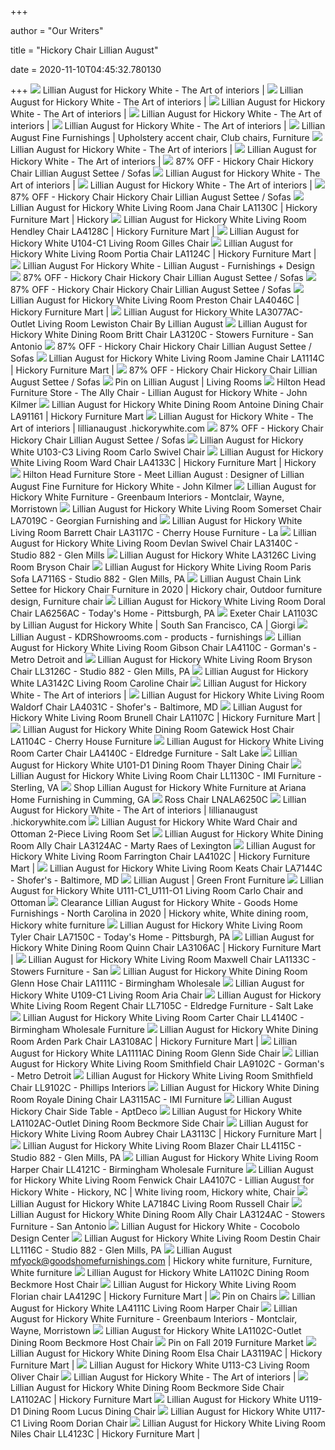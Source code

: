 +++
        
author = "Our Writers"
        
title = "Hickory Chair Lillian August"
        
date = 2020-11-10T04:45:32.780130
        
+++
[ ![](https://lillianaugust.hickorywhite.com/sites/lillianaugust.hickorywhite.com/files/static/Slider_1_Camille.jpg)](https://lillianaugust.hickorywhite.com/sites/lillianaugust.hickorywhite.com/files/static/Slider_1_Camille.jpg) Lillian August for Hickory White - The Art of interiors |
[ ![](https://lillianaugust.hickorywhite.com/sites/lillianaugust.hickorywhite.com/files/static/fall-video.jpg)](https://lillianaugust.hickorywhite.com/sites/lillianaugust.hickorywhite.com/files/static/fall-video.jpg) Lillian August for Hickory White - The Art of interiors |
[ ![](https://lillianaugust.hickorywhite.com/sites/lillianaugust.hickorywhite.com/files/static/LA-Slider-1.jpg)](https://lillianaugust.hickorywhite.com/sites/lillianaugust.hickorywhite.com/files/static/LA-Slider-1.jpg) Lillian August for Hickory White - The Art of interiors |
[ ![](https://lillianaugust.hickorywhite.com/sites/lillianaugust.hickorywhite.com/files/static/New_Products_Botero.jpg)](https://lillianaugust.hickorywhite.com/sites/lillianaugust.hickorywhite.com/files/static/New_Products_Botero.jpg) Lillian August for Hickory White - The Art of interiors |
[ ![](https://lillianaugust.hickorywhite.com/sites/lillianaugust.hickorywhite.com/files/static/Modern_Living_Brioni.jpg)](https://lillianaugust.hickorywhite.com/sites/lillianaugust.hickorywhite.com/files/static/Modern_Living_Brioni.jpg) Lillian August for Hickory White - The Art of interiors |
[ ![](https://i.pinimg.com/originals/ae/df/ca/aedfca9de36ce8e8c3576e9f850636e0.jpg)](https://i.pinimg.com/originals/ae/df/ca/aedfca9de36ce8e8c3576e9f850636e0.jpg) Lillian August Fine Furnishings | Upholstery accent chair, Club chairs,  Furniture
[ ![](https://lillianaugust.hickorywhite.com/sites/lillianaugust.hickorywhite.com/files/static//LA-Slider-2.jpg)](https://lillianaugust.hickorywhite.com/sites/lillianaugust.hickorywhite.com/files/static//LA-Slider-2.jpg) Lillian August for Hickory White - The Art of interiors |
[ ![](https://lillianaugust.hickorywhite.com/sites/lillianaugust.hickorywhite.com/files/static//LA-Slider-3.jpg)](https://lillianaugust.hickorywhite.com/sites/lillianaugust.hickorywhite.com/files/static//LA-Slider-3.jpg) Lillian August for Hickory White - The Art of interiors |
[ ![](https://images.kaiyo.com/77678/hickory-chair/sofas/loveseats/second-hand-hickory-chair-lillian-august-settee.jpeg)](https://images.kaiyo.com/77678/hickory-chair/sofas/loveseats/second-hand-hickory-chair-lillian-august-settee.jpeg) 87% OFF - Hickory Chair Hickory Chair Lillian August Settee / Sofas
[ ![](https://lillianaugust.hickorywhite.com/sites/lillianaugust.hickorywhite.com/files/static/Lillian_August_Cropped.jpg)](https://lillianaugust.hickorywhite.com/sites/lillianaugust.hickorywhite.com/files/static/Lillian_August_Cropped.jpg) Lillian August for Hickory White - The Art of interiors |
[ ![](https://lillianaugust.hickorywhite.com/sites/lillianaugust.hickorywhite.com/files/static/Custom-Shop-CRFKE13S_CRFKE34S-RS.jpg)](https://lillianaugust.hickorywhite.com/sites/lillianaugust.hickorywhite.com/files/static/Custom-Shop-CRFKE13S_CRFKE34S-RS.jpg) Lillian August for Hickory White - The Art of interiors |
[ ![](https://images.kaiyo.com/77678/hickory-chair/sofas/loveseats/hickory-chair-lillian-august-settee-sale.jpeg)](https://images.kaiyo.com/77678/hickory-chair/sofas/loveseats/hickory-chair-lillian-august-settee-sale.jpeg) 87% OFF - Hickory Chair Hickory Chair Lillian August Settee / Sofas
[ ![](https://images2.imgix.net/p4dbimg/1332/images/la1130c.jpg?trim=color&trimcolor=FFFFFF&trimtol=5&w=1024&h=768&fm=pjpg&auto=format)](https://images2.imgix.net/p4dbimg/1332/images/la1130c.jpg?trim=color&trimcolor=FFFFFF&trimtol=5&w=1024&h=768&fm=pjpg&auto=format) Lillian August for Hickory White Living Room Jana Chair LA1130C | Hickory  Furniture Mart | Hickory
[ ![](https://images2.imgix.net/p4dbimg/1332/images/la4128c.jpg?trim=color&trimcolor=FFFFFF&trimtol=5&w=1024&h=768&fm=pjpg&auto=format)](https://images2.imgix.net/p4dbimg/1332/images/la4128c.jpg?trim=color&trimcolor=FFFFFF&trimtol=5&w=1024&h=768&fm=pjpg&auto=format) Lillian August for Hickory White Living Room Hendley Chair LA4128C | Hickory  Furniture Mart |
[ ![](https://images2.imgix.net/p4dbimg/p71/images/lillian-august-furniture-u104-c1.jpg?trim=color&trimcolor=FFFFFF&trimtol=5&w=1024&h=768&fm=pjpg&auto=format)](https://images2.imgix.net/p4dbimg/p71/images/lillian-august-furniture-u104-c1.jpg?trim=color&trimcolor=FFFFFF&trimtol=5&w=1024&h=768&fm=pjpg&auto=format) Lillian August for Hickory White U104-C1 Living Room Gilles Chair
[ ![](https://images2.imgix.net/p4dbimg/1332/images/la1124c.jpg?trim=color&trimcolor=FFFFFF&trimtol=5&w=1024&h=768&fm=pjpg&auto=format)](https://images2.imgix.net/p4dbimg/1332/images/la1124c.jpg?trim=color&trimcolor=FFFFFF&trimtol=5&w=1024&h=768&fm=pjpg&auto=format) Lillian August for Hickory White Living Room Portia Chair LA1124C | Hickory  Furniture Mart |
[ ![](https://cdn.shopify.com/s/files/1/0851/1108/files/la-collection.jpg?15070282452360267051)](https://cdn.shopify.com/s/files/1/0851/1108/files/la-collection.jpg?15070282452360267051) Lillian August For Hickory White - Lillian August - Furnishings + Design
[ ![](https://images.kaiyo.com/77678/hickory-chair/sofas/loveseats/buy-hickory-chair-lillian-august-settee.jpeg)](https://images.kaiyo.com/77678/hickory-chair/sofas/loveseats/buy-hickory-chair-lillian-august-settee.jpeg) 87% OFF - Hickory Chair Hickory Chair Lillian August Settee / Sofas
[ ![](https://images.kaiyo.com/77678/hickory-chair/sofas/loveseats/hickory-chair-lillian-august-settee.jpeg)](https://images.kaiyo.com/77678/hickory-chair/sofas/loveseats/hickory-chair-lillian-august-settee.jpeg) 87% OFF - Hickory Chair Hickory Chair Lillian August Settee / Sofas
[ ![](https://images2.imgix.net/p4dbimg/1332/images/la4046c.jpg?trim=color&trimcolor=FFFFFF&trimtol=5&w=1024&h=768&fm=pjpg&auto=format)](https://images2.imgix.net/p4dbimg/1332/images/la4046c.jpg?trim=color&trimcolor=FFFFFF&trimtol=5&w=1024&h=768&fm=pjpg&auto=format) Lillian August for Hickory White Living Room Preston Chair LA4046C | Hickory  Furniture Mart |
[ ![](https://images2.imgix.net/p4dbimg/p71/images/4331090.jpg?fit=fill&trim=color&trimcolor=FFFFFF&trimtol=5&bg=FFFFFF&w=768&h=576&fm=pjpg&auto=format)](https://images2.imgix.net/p4dbimg/p71/images/4331090.jpg?fit=fill&trim=color&trimcolor=FFFFFF&trimtol=5&bg=FFFFFF&w=768&h=576&fm=pjpg&auto=format) Lillian August for Hickory White LA3077AC-Outlet Living Room Lewiston Chair  By Lillian August
[ ![](https://images2.imgix.net/p4dbimg/1332/images/la3120c.jpg?trim=color&trimcolor=FFFFFF&trimtol=5&w=1024&h=768&fm=pjpg&auto=format)](https://images2.imgix.net/p4dbimg/1332/images/la3120c.jpg?trim=color&trimcolor=FFFFFF&trimtol=5&w=1024&h=768&fm=pjpg&auto=format) Lillian August for Hickory White Dining Room Britt Chair LA3120C - Stowers  Furniture - San Antonio
[ ![](https://images.kaiyo.com/77678/hickory-chair/sofas/loveseats/hickory-chair-lillian-august-settee-second-hand.jpeg)](https://images.kaiyo.com/77678/hickory-chair/sofas/loveseats/hickory-chair-lillian-august-settee-second-hand.jpeg) 87% OFF - Hickory Chair Hickory Chair Lillian August Settee / Sofas
[ ![](https://images2.imgix.net/p4dbimg/1332/images/la1114c.jpg?fit=fill&trim=color&trimcolor=FFFFFF&trimtol=5&bg=FFFFFF&w=768&h=576&fm=pjpg&auto=format)](https://images2.imgix.net/p4dbimg/1332/images/la1114c.jpg?fit=fill&trim=color&trimcolor=FFFFFF&trimtol=5&bg=FFFFFF&w=768&h=576&fm=pjpg&auto=format) Lillian August for Hickory White Living Room Jamine Chair LA1114C | Hickory  Furniture Mart |
[ ![](https://images.kaiyo.com/77678/hickory-chair/sofas/loveseats/shop-hickory-chair-lillian-august-settee.jpeg)](https://images.kaiyo.com/77678/hickory-chair/sofas/loveseats/shop-hickory-chair-lillian-august-settee.jpeg) 87% OFF - Hickory Chair Hickory Chair Lillian August Settee / Sofas
[ ![](https://i.pinimg.com/originals/d5/ae/4e/d5ae4e3020c0fd67424bb3a217fe9bc8.jpg)](https://i.pinimg.com/originals/d5/ae/4e/d5ae4e3020c0fd67424bb3a217fe9bc8.jpg) Pin on Lillian August | Living Rooms
[ ![](https://johnkilmer.com/wp-content/uploads/2020/03/Ally-Chair-825x510.jpg)](https://johnkilmer.com/wp-content/uploads/2020/03/Ally-Chair-825x510.jpg) Hilton Head Furniture Store - The Ally Chair - Lillian August for Hickory  White - John Kilmer
[ ![](https://images2.imgix.net/p4dbimg/1332/images/la91161-01.jpg?fit=fill&trim=color&trimcolor=FFFFFF&trimtol=5&bg=FFFFFF&w=768&h=576&fm=pjpg&auto=format)](https://images2.imgix.net/p4dbimg/1332/images/la91161-01.jpg?fit=fill&trim=color&trimcolor=FFFFFF&trimtol=5&bg=FFFFFF&w=768&h=576&fm=pjpg&auto=format) Lillian August for Hickory White Dining Room Antoine Dining Chair LA91161 | Hickory  Furniture Mart
[ ![](https://lillianaugust.hickorywhite.com/sites/lillianaugust.hickorywhite.com/files/catalog/LA7116C_0.jpg)](https://lillianaugust.hickorywhite.com/sites/lillianaugust.hickorywhite.com/files/catalog/LA7116C_0.jpg) Lillian August for Hickory White - The Art of interiors | lillianaugust .hickorywhite.com
[ ![](https://images.kaiyo.com/77678/hickory-chair/sofas/loveseats/sell-hickory-chair-lillian-august-settee.jpeg)](https://images.kaiyo.com/77678/hickory-chair/sofas/loveseats/sell-hickory-chair-lillian-august-settee.jpeg) 87% OFF - Hickory Chair Hickory Chair Lillian August Settee / Sofas
[ ![](https://images2.imgix.net/p4dbimg/p71/images/lillian-august-furniture-u103-c3.jpg?fit=fill&trim=color&trimcolor=FFFFFF&trimtol=5&bg=FFFFFF&w=768&h=576&fm=pjpg&auto=format)](https://images2.imgix.net/p4dbimg/p71/images/lillian-august-furniture-u103-c3.jpg?fit=fill&trim=color&trimcolor=FFFFFF&trimtol=5&bg=FFFFFF&w=768&h=576&fm=pjpg&auto=format) Lillian August for Hickory White U103-C3 Living Room Carlo Swivel Chair
[ ![](https://images2.imgix.net/p4dbimg/1332/images/la4133c.jpg?trim=color&trimcolor=FFFFFF&trimtol=5&w=1024&h=768&fm=pjpg&auto=format)](https://images2.imgix.net/p4dbimg/1332/images/la4133c.jpg?trim=color&trimcolor=FFFFFF&trimtol=5&w=1024&h=768&fm=pjpg&auto=format) Lillian August for Hickory White Living Room Ward Chair LA4133C | Hickory  Furniture Mart | Hickory
[ ![](http://johnkilmer.com/wp-content/uploads/2018/02/lillian-august-web.jpg)](http://johnkilmer.com/wp-content/uploads/2018/02/lillian-august-web.jpg) Hilton Head Furniture Store - Meet Lillian August : Designer of Lillian  August Fine Furniture for Hickory White - John Kilmer
[ ![](https://images2.imgix.net/p4dbimg/1332/images/la1115ac.jpg?fit=fill&trim=color&trimcolor=FFFFFF&trimtol=5&bg=FFFFFF&w=384&h=288&fm=pjpg&auto=format)](https://images2.imgix.net/p4dbimg/1332/images/la1115ac.jpg?fit=fill&trim=color&trimcolor=FFFFFF&trimtol=5&bg=FFFFFF&w=384&h=288&fm=pjpg&auto=format) Lillian August for Hickory White Furniture - Greenbaum Interiors -  Montclair, Wayne, Morristown
[ ![](https://images2.imgix.net/p4dbimg/1332/images/la7019c.jpg?trim=color&trimcolor=FFFFFF&trimtol=5&w=1024&h=768&fm=pjpg&auto=format)](https://images2.imgix.net/p4dbimg/1332/images/la7019c.jpg?trim=color&trimcolor=FFFFFF&trimtol=5&w=1024&h=768&fm=pjpg&auto=format) Lillian August for Hickory White Living Room Somerset Chair LA7019C -  Georgian Furnishing and
[ ![](https://images2.imgix.net/p4dbimg/1332/images/la3117c.jpg?trim=color&trimcolor=FFFFFF&trimtol=5&w=1024&h=768&fm=pjpg&auto=format)](https://images2.imgix.net/p4dbimg/1332/images/la3117c.jpg?trim=color&trimcolor=FFFFFF&trimtol=5&w=1024&h=768&fm=pjpg&auto=format) Lillian August for Hickory White Living Room Barrett Chair LA3117C - Cherry  House Furniture - La
[ ![](https://images2.imgix.net/p4dbimg/1332/images/la3140c.jpg?fit=fill&trim=color&trimcolor=FFFFFF&trimtol=5&bg=FFFFFF&w=768&h=576&fm=pjpg&auto=format)](https://images2.imgix.net/p4dbimg/1332/images/la3140c.jpg?fit=fill&trim=color&trimcolor=FFFFFF&trimtol=5&bg=FFFFFF&w=768&h=576&fm=pjpg&auto=format) Lillian August for Hickory White Living Room Devlan Swivel Chair LA3140C -  Studio 882 - Glen Mills
[ ![](https://images2.imgix.net/p4dbimg/1332/images/la3126c-front.jpg?fit=fill&trim=color&trimcolor=FFFFFF&trimtol=5&bg=FFFFFF&w=768&h=576&fm=pjpg&auto=format)](https://images2.imgix.net/p4dbimg/1332/images/la3126c-front.jpg?fit=fill&trim=color&trimcolor=FFFFFF&trimtol=5&bg=FFFFFF&w=768&h=576&fm=pjpg&auto=format) Lillian August for Hickory White LA3126C Living Room Bryson Chair
[ ![](https://images2.imgix.net/p4dbimg/1332/images/la7116s.jpg?trim=color&trimcolor=FFFFFF&trimtol=5&w=1024&h=768&fm=pjpg&auto=format)](https://images2.imgix.net/p4dbimg/1332/images/la7116s.jpg?trim=color&trimcolor=FFFFFF&trimtol=5&w=1024&h=768&fm=pjpg&auto=format) Lillian August for Hickory White Living Room Paris Sofa LA7116S - Studio  882 - Glen Mills, PA
[ ![](https://i.pinimg.com/originals/fd/08/0c/fd080ce4043f539187df8ed028cc9b00.jpg)](https://i.pinimg.com/originals/fd/08/0c/fd080ce4043f539187df8ed028cc9b00.jpg) Lillian August Chain Link Settee for Hickory Chair Furniture in 2020 | Hickory  chair, Outdoor furniture design, Furniture chair
[ ![](https://images2.imgix.net/p4dbimg/1332/images/la6256ac.jpg?fit=fill&trim=color&trimcolor=FFFFFF&trimtol=5&bg=FFFFFF&w=768&h=576&fm=pjpg&auto=format)](https://images2.imgix.net/p4dbimg/1332/images/la6256ac.jpg?fit=fill&trim=color&trimcolor=FFFFFF&trimtol=5&bg=FFFFFF&w=768&h=576&fm=pjpg&auto=format) Lillian August for Hickory White Living Room Doral Chair LA6256AC - Today's  Home - Pittsburgh, PA
[ ![](https://images2.imgix.net/p4dbimg/1332/images/la1103c.jpg?trim=color&trimcolor=FFFFFF&trimtol=5&w=1024&h=768&fm=pjpg&auto=format)](https://images2.imgix.net/p4dbimg/1332/images/la1103c.jpg?trim=color&trimcolor=FFFFFF&trimtol=5&w=1024&h=768&fm=pjpg&auto=format) Exeter Chair LA1103C by Lillian August for Hickory White | South San  Francisco, CA | Giorgi
[ ![](https://kdrshowrooms.com/wp-content/uploads/2019/03/LA-01-Product-Detail-Image-720-490-Template.png)](https://kdrshowrooms.com/wp-content/uploads/2019/03/LA-01-Product-Detail-Image-720-490-Template.png) Lillian August - KDRShowrooms.com - products - furnishings
[ ![](https://images2.imgix.net/p4dbimg/1332/images/la4110c%20gibson.jpg?trim=color&trimcolor=FFFFFF&trimtol=5&w=1024&h=768&fm=pjpg&auto=format)](https://images2.imgix.net/p4dbimg/1332/images/la4110c%20gibson.jpg?trim=color&trimcolor=FFFFFF&trimtol=5&w=1024&h=768&fm=pjpg&auto=format) Lillian August for Hickory White Living Room Gibson Chair LA4110C -  Gorman's - Metro Detroit and
[ ![](http://images2.imgix.net/p4dbimg/1332/images/ll3126c.jpg?fit=fill&trim=color&trimcolor=FFFFFF&trimtol=5&bg=FFFFFF&w=1024&h=768&fm=pjpg)](http://images2.imgix.net/p4dbimg/1332/images/ll3126c.jpg?fit=fill&trim=color&trimcolor=FFFFFF&trimtol=5&bg=FFFFFF&w=1024&h=768&fm=pjpg) Lillian August for Hickory White Living Room Bryson Chair LL3126C - Studio  882 - Glen Mills, PA
[ ![](https://images2.imgix.net/p4dbimg/1332/images/la3142c.jpg?fit=fill&trim=color&trimcolor=FFFFFF&trimtol=5&bg=FFFFFF&w=768&h=576&fm=pjpg&auto=format)](https://images2.imgix.net/p4dbimg/1332/images/la3142c.jpg?fit=fill&trim=color&trimcolor=FFFFFF&trimtol=5&bg=FFFFFF&w=768&h=576&fm=pjpg&auto=format) Lillian August for Hickory White LA3142C Living Room Caroline Chair
[ ![](https://lillianaugust.hickorywhite.com/sites/lillianaugust.hickorywhite.com/files/static/Lillian-August-Workshop_Homepage-Image.jpg)](https://lillianaugust.hickorywhite.com/sites/lillianaugust.hickorywhite.com/files/static/Lillian-August-Workshop_Homepage-Image.jpg) Lillian August for Hickory White - The Art of interiors |
[ ![](https://images2.imgix.net/p4dbimg/1332/images/la4031c.jpg?trim=color&trimcolor=FFFFFF&trimtol=5&w=1024&h=768&fm=pjpg&auto=format)](https://images2.imgix.net/p4dbimg/1332/images/la4031c.jpg?trim=color&trimcolor=FFFFFF&trimtol=5&w=1024&h=768&fm=pjpg&auto=format) Lillian August for Hickory White Living Room Waldorf Chair LA4031C -  Shofer's - Baltimore, MD
[ ![](https://images2.imgix.net/p4dbimg/1332/images/la1107c.jpg?fit=fill&trim=color&trimcolor=FFFFFF&trimtol=5&bg=FFFFFF&w=768&h=576&fm=pjpg&auto=format)](https://images2.imgix.net/p4dbimg/1332/images/la1107c.jpg?fit=fill&trim=color&trimcolor=FFFFFF&trimtol=5&bg=FFFFFF&w=768&h=576&fm=pjpg&auto=format) Lillian August for Hickory White Living Room Brunell Chair LA1107C | Hickory  Furniture Mart |
[ ![](https://images2.imgix.net/p4dbimg/1332/images/la1104c.jpg?fit=fill&trim=color&trimcolor=FFFFFF&trimtol=5&bg=FFFFFF&w=768&h=576&fm=pjpg&auto=format)](https://images2.imgix.net/p4dbimg/1332/images/la1104c.jpg?fit=fill&trim=color&trimcolor=FFFFFF&trimtol=5&bg=FFFFFF&w=768&h=576&fm=pjpg&auto=format) Lillian August for Hickory White Dining Room Gatewick Host Chair LA1104C -  Cherry House Furniture
[ ![](https://images2.imgix.net/p4dbimg/1332/images/la4140c.jpg?trim=color&trimcolor=FFFFFF&trimtol=5&w=1024&h=768&fm=pjpg)](https://images2.imgix.net/p4dbimg/1332/images/la4140c.jpg?trim=color&trimcolor=FFFFFF&trimtol=5&w=1024&h=768&fm=pjpg) Lillian August for Hickory White Living Room Carter Chair LA4140C -  Eldredge Furniture - Salt Lake
[ ![](https://images2.imgix.net/p4dbimg/p71/images/lillian-august-furniture-u101-d1.jpg?fit=fill&trim=color&trimcolor=FFFFFF&trimtol=5&bg=FFFFFF&w=1024&h=768&fm=pjpg&auto=format)](https://images2.imgix.net/p4dbimg/p71/images/lillian-august-furniture-u101-d1.jpg?fit=fill&trim=color&trimcolor=FFFFFF&trimtol=5&bg=FFFFFF&w=1024&h=768&fm=pjpg&auto=format) Lillian August for Hickory White U101-D1 Dining Room Thayer Dining Chair
[ ![](https://images2.imgix.net/p4dbimg/1332/images/ll1130c.jpg?trim=color&trimcolor=FFFFFF&trimtol=5&w=1024&h=768&fm=pjpg)](https://images2.imgix.net/p4dbimg/1332/images/ll1130c.jpg?trim=color&trimcolor=FFFFFF&trimtol=5&w=1024&h=768&fm=pjpg) Lillian August for Hickory White Living Room Chair LL1130C - IMI Furniture  - Sterling, VA
[ ![](https://images2.imgix.net/p4dbimg/1332/images/ll7150c.jpg?trim=color&trimcolor=FFFFFF&trimtol=5&w=1024&h=768&fm=pjpg)](https://images2.imgix.net/p4dbimg/1332/images/ll7150c.jpg?trim=color&trimcolor=FFFFFF&trimtol=5&w=1024&h=768&fm=pjpg) Shop Lillian August for Hickory White Furniture at Ariana Home Furnishing  in Cumming, GA
[ ![](https://images2.imgix.net/p4dbimg/1332/images/la6250c-front.jpg?fit=fill&trim=color&trimcolor=FFFFFF&trimtol=5&bg=FFFFFF&w=1024&h=768&fm=pjpg&auto=format)](https://images2.imgix.net/p4dbimg/1332/images/la6250c-front.jpg?fit=fill&trim=color&trimcolor=FFFFFF&trimtol=5&bg=FFFFFF&w=1024&h=768&fm=pjpg&auto=format) Ross Chair LNALA6250C
[ ![](https://lillianaugust.hickorywhite.com/sites/lillianaugust.hickorywhite.com/files/catalog/LA4129C_0.jpg)](https://lillianaugust.hickorywhite.com/sites/lillianaugust.hickorywhite.com/files/catalog/LA4129C_0.jpg) Lillian August for Hickory White - The Art of interiors | lillianaugust .hickorywhite.com
[ ![](https://images2.imgix.net/p4dbimg/p71/images/5166090-5166100.jpg?fit=fill&trim=color&trimcolor=FFFFFF&trimtol=5&bg=FFFFFF&w=1024&h=768&fm=pjpg&auto=format)](https://images2.imgix.net/p4dbimg/p71/images/5166090-5166100.jpg?fit=fill&trim=color&trimcolor=FFFFFF&trimtol=5&bg=FFFFFF&w=1024&h=768&fm=pjpg&auto=format) Lillian August for Hickory White Ward Chair and Ottoman 2-Piece Living Room  Set
[ ![](https://images2.imgix.net/p4dbimg/1332/images/la3124ac.jpg?fit=fill&trim=color&trimcolor=FFFFFF&trimtol=5&bg=FFFFFF&w=768&h=576&fm=pjpg&auto=format)](https://images2.imgix.net/p4dbimg/1332/images/la3124ac.jpg?fit=fill&trim=color&trimcolor=FFFFFF&trimtol=5&bg=FFFFFF&w=768&h=576&fm=pjpg&auto=format) Lillian August for Hickory White Dining Room Ally Chair LA3124AC - Marty  Raes of Lexington
[ ![](https://images2.imgix.net/p4dbimg/1332/images/la4102c.jpg?trim=color&trimcolor=FFFFFF&trimtol=5&w=1024&h=768&fm=pjpg&auto=format)](https://images2.imgix.net/p4dbimg/1332/images/la4102c.jpg?trim=color&trimcolor=FFFFFF&trimtol=5&w=1024&h=768&fm=pjpg&auto=format) Lillian August for Hickory White Living Room Farrington Chair LA4102C | Hickory  Furniture Mart |
[ ![](https://images2.imgix.net/p4dbimg/1332/images/la7144c.jpg?trim=color&trimcolor=FFFFFF&trimtol=5&w=1024&h=768&fm=pjpg&auto=format)](https://images2.imgix.net/p4dbimg/1332/images/la7144c.jpg?trim=color&trimcolor=FFFFFF&trimtol=5&w=1024&h=768&fm=pjpg&auto=format) Lillian August for Hickory White Living Room Keats Chair LA7144C - Shofer's  - Baltimore, MD
[ ![](https://www.greenfront.com/wp-content/uploads/2017/05/LillianAugustGallery-3-e1528815282333-971x1024.jpg)](https://www.greenfront.com/wp-content/uploads/2017/05/LillianAugustGallery-3-e1528815282333-971x1024.jpg) Lillian August | Green Front Furniture
[ ![](https://images2.imgix.net/p4dbimg/p71/images/lillian-august-furniture-u111-c1_u111-o1.jpg?trim=color&trimcolor=FFFFFF&trimtol=5&w=1024&h=768&fm=pjpg&auto=format)](https://images2.imgix.net/p4dbimg/p71/images/lillian-august-furniture-u111-c1_u111-o1.jpg?trim=color&trimcolor=FFFFFF&trimtol=5&w=1024&h=768&fm=pjpg&auto=format) Lillian August for Hickory White U111-C1_U111-O1 Living Room Carlo Chair  and Ottoman
[ ![](https://i.pinimg.com/474x/2b/6a/9c/2b6a9cb89dc46fbd0d359e43a2753639.jpg)](https://i.pinimg.com/474x/2b/6a/9c/2b6a9cb89dc46fbd0d359e43a2753639.jpg) Clearance Lillian August for Hickory White - Goods Home Furnishings - North  Carolina in 2020 | Hickory white, White dining room, Hickory white furniture
[ ![](https://images2.imgix.net/p4dbimg/1332/images/la7150c.jpg?trim=color&trimcolor=FFFFFF&trimtol=5&w=1024&h=768&fm=pjpg&auto=format)](https://images2.imgix.net/p4dbimg/1332/images/la7150c.jpg?trim=color&trimcolor=FFFFFF&trimtol=5&w=1024&h=768&fm=pjpg&auto=format) Lillian August for Hickory White Living Room Tyler Chair LA7150C - Today's  Home - Pittsburgh, PA
[ ![](https://images2.imgix.net/p4dbimg/1332/images/la3106ac.jpg?fit=fill&trim=color&trimcolor=FFFFFF&trimtol=5&bg=FFFFFF&w=768&h=576&fm=pjpg&auto=format)](https://images2.imgix.net/p4dbimg/1332/images/la3106ac.jpg?fit=fill&trim=color&trimcolor=FFFFFF&trimtol=5&bg=FFFFFF&w=768&h=576&fm=pjpg&auto=format) Lillian August for Hickory White Dining Room Quinn Chair LA3106AC | Hickory  Furniture Mart |
[ ![](https://images2.imgix.net/p4dbimg/1332/images/la1133c.jpg?trim=color&trimcolor=FFFFFF&trimtol=5&w=1024&h=768&fm=pjpg&auto=format)](https://images2.imgix.net/p4dbimg/1332/images/la1133c.jpg?trim=color&trimcolor=FFFFFF&trimtol=5&w=1024&h=768&fm=pjpg&auto=format) Lillian August for Hickory White Living Room Maxwell Chair LA1133C -  Stowers Furniture - San
[ ![](https://images2.imgix.net/p4dbimg/1332/images/la1111c.jpg?fit=fill&trim=color&trimcolor=FFFFFF&trimtol=5&bg=FFFFFF&w=768&h=576&fm=pjpg&auto=format)](https://images2.imgix.net/p4dbimg/1332/images/la1111c.jpg?fit=fill&trim=color&trimcolor=FFFFFF&trimtol=5&bg=FFFFFF&w=768&h=576&fm=pjpg&auto=format) Lillian August for Hickory White Dining Room Glenn Hose Chair LA1111C -  Birmingham Wholesale
[ ![](https://images2.imgix.net/p4dbimg/p71/images/lillian-august-furniture-u109-c1.jpg?trim=color&trimcolor=FFFFFF&trimtol=5&w=1024&h=768&fm=pjpg&auto=format)](https://images2.imgix.net/p4dbimg/p71/images/lillian-august-furniture-u109-c1.jpg?trim=color&trimcolor=FFFFFF&trimtol=5&w=1024&h=768&fm=pjpg&auto=format) Lillian August for Hickory White U109-C1 Living Room Aria Chair
[ ![](https://images2.imgix.net/p4dbimg/1332/images/ll7105c.jpg?trim=color&trimcolor=FFFFFF&trimtol=5&w=1024&h=768&fm=pjpg)](https://images2.imgix.net/p4dbimg/1332/images/ll7105c.jpg?trim=color&trimcolor=FFFFFF&trimtol=5&w=1024&h=768&fm=pjpg) Lillian August for Hickory White Living Room Regent Chair LL7105C -  Eldredge Furniture - Salt Lake
[ ![](https://images2.imgix.net/p4dbimg/1332/images/ll4140c-front.jpg?trim=color&trimcolor=FFFFFF&trimtol=5&w=1024&h=768&fm=pjpg&auto=format)](https://images2.imgix.net/p4dbimg/1332/images/ll4140c-front.jpg?trim=color&trimcolor=FFFFFF&trimtol=5&w=1024&h=768&fm=pjpg&auto=format) Lillian August for Hickory White Living Room Carter Chair LL4140C -  Birmingham Wholesale Furniture
[ ![](https://images2.imgix.net/p4dbimg/1332/images/la3108ac.jpg?trim=color&trimcolor=FFFFFF&trimtol=5&w=1024&h=768&fm=pjpg&auto=format)](https://images2.imgix.net/p4dbimg/1332/images/la3108ac.jpg?trim=color&trimcolor=FFFFFF&trimtol=5&w=1024&h=768&fm=pjpg&auto=format) Lillian August for Hickory White Dining Room Arden Park Chair LA3108AC | Hickory  Furniture Mart |
[ ![](https://images2.imgix.net/p4dbimg/1332/images/la1111ac.jpg?fit=fill&trim=color&trimcolor=FFFFFF&trimtol=5&bg=FFFFFF&w=1024&h=768&fm=pjpg&auto=format)](https://images2.imgix.net/p4dbimg/1332/images/la1111ac.jpg?fit=fill&trim=color&trimcolor=FFFFFF&trimtol=5&bg=FFFFFF&w=1024&h=768&fm=pjpg&auto=format) Lillian August for Hickory White LA1111AC Dining Room Glenn Side Chair
[ ![](https://images2.imgix.net/p4dbimg/1332/images/la9102c.jpg?trim=color&trimcolor=FFFFFF&trimtol=5&w=1024&h=768&fm=pjpg)](https://images2.imgix.net/p4dbimg/1332/images/la9102c.jpg?trim=color&trimcolor=FFFFFF&trimtol=5&w=1024&h=768&fm=pjpg) Lillian August for Hickory White Living Room Smithfield Chair LA9102C -  Gorman's - Metro Detroit
[ ![](https://images2.imgix.net/p4dbimg/1332/images/ll9102c.jpg?fit=fill&trim=color&trimcolor=FFFFFF&trimtol=5&bg=FFFFFF&w=768&h=576&fm=pjpg&auto=format)](https://images2.imgix.net/p4dbimg/1332/images/ll9102c.jpg?fit=fill&trim=color&trimcolor=FFFFFF&trimtol=5&bg=FFFFFF&w=768&h=576&fm=pjpg&auto=format) Lillian August for Hickory White Living Room Smithfield Chair LL9102C -  Phillips Interiors
[ ![](https://images2.imgix.net/p4dbimg/1332/images/la3115ac.jpg?fit=fill&trim=color&trimcolor=FFFFFF&trimtol=5&bg=FFFFFF&w=768&h=576&fm=pjpg&auto=format)](https://images2.imgix.net/p4dbimg/1332/images/la3115ac.jpg?fit=fill&trim=color&trimcolor=FFFFFF&trimtol=5&bg=FFFFFF&w=768&h=576&fm=pjpg&auto=format) Lillian August for Hickory White Dining Room Royale Dining Chair LA3115AC -  IMI Furniture
[ ![](https://d6qwfb5pdou4u.cloudfront.net/product-images/6400001-6410000/6402583/c786c9523ca52ab6680186505278075ced2d0d3862ea90d9e48f221a1b3fcb4a/1500-1500-frame-0.jpg)](https://d6qwfb5pdou4u.cloudfront.net/product-images/6400001-6410000/6402583/c786c9523ca52ab6680186505278075ced2d0d3862ea90d9e48f221a1b3fcb4a/1500-1500-frame-0.jpg) Lillian August Hickory Chair Side Table - AptDeco
[ ![](https://images2.imgix.net/p4dbimg/p71/images/4877590.jpg?fit=fill&trim=color&trimcolor=FFFFFF&trimtol=5&bg=FFFFFF&dl=000004877590.jpg&fm=jpg&auto=format)](https://images2.imgix.net/p4dbimg/p71/images/4877590.jpg?fit=fill&trim=color&trimcolor=FFFFFF&trimtol=5&bg=FFFFFF&dl=000004877590.jpg&fm=jpg&auto=format) Lillian August for Hickory White LA1102AC-Outlet Dining Room Beckmore Side  Chair
[ ![](https://images2.imgix.net/p4dbimg/1332/images/la3113c.jpg?trim=color&trimcolor=FFFFFF&trimtol=5&w=1024&h=768&fm=pjpg&auto=format)](https://images2.imgix.net/p4dbimg/1332/images/la3113c.jpg?trim=color&trimcolor=FFFFFF&trimtol=5&w=1024&h=768&fm=pjpg&auto=format) Lillian August for Hickory White Living Room Aubrey Chair LA3113C | Hickory  Furniture Mart |
[ ![](https://images2.imgix.net/p4dbimg/1332/images/ll4115c.jpg?trim=color&trimcolor=FFFFFF&trimtol=5&w=1024&h=768&fm=pjpg&auto=format)](https://images2.imgix.net/p4dbimg/1332/images/ll4115c.jpg?trim=color&trimcolor=FFFFFF&trimtol=5&w=1024&h=768&fm=pjpg&auto=format) Lillian August for Hickory White Living Room Blazer Chair LL4115C - Studio  882 - Glen Mills, PA
[ ![](https://images2.imgix.net/p4dbimg/1332/images/ll4121c-front.jpg?fit=fill&trim=color&trimcolor=FFFFFF&trimtol=5&bg=FFFFFF&w=768&h=576&fm=pjpg&auto=format)](https://images2.imgix.net/p4dbimg/1332/images/ll4121c-front.jpg?fit=fill&trim=color&trimcolor=FFFFFF&trimtol=5&bg=FFFFFF&w=768&h=576&fm=pjpg&auto=format) Lillian August for Hickory White Living Room Harper Chair LL4121C -  Birmingham Wholesale Furniture
[ ![](https://i.pinimg.com/originals/c7/fb/0e/c7fb0ede5d7f1a27db175df97457ef43.jpg)](https://i.pinimg.com/originals/c7/fb/0e/c7fb0ede5d7f1a27db175df97457ef43.jpg) Lillian August for Hickory White Living Room Fenwick Chair LA4107C - Lillian  August for Hickory White - Hickory, NC | White living room, Hickory white,  Chair
[ ![](https://images2.imgix.net/p4dbimg/1332/images/la7184c.jpg?trim=color&trimcolor=FFFFFF&trimtol=5&w=1024&h=768&fm=pjpg&auto=format)](https://images2.imgix.net/p4dbimg/1332/images/la7184c.jpg?trim=color&trimcolor=FFFFFF&trimtol=5&w=1024&h=768&fm=pjpg&auto=format) Lillian August for Hickory White LA7184C Living Room Russell Chair
[ ![](https://images2.imgix.net/p4dbimg/1332/images/la3124ac.jpg?trim=color&trimcolor=FFFFFF&trimtol=5&w=1024&h=768&fm=pjpg&auto=format)](https://images2.imgix.net/p4dbimg/1332/images/la3124ac.jpg?trim=color&trimcolor=FFFFFF&trimtol=5&w=1024&h=768&fm=pjpg&auto=format) Lillian August for Hickory White Dining Room Ally Chair LA3124AC - Stowers  Furniture - San Antonio
[ ![](https://www.cocobolointeriors.com/wp-content/uploads/2019/05/lilian-august-hickory-white.jpg)](https://www.cocobolointeriors.com/wp-content/uploads/2019/05/lilian-august-hickory-white.jpg) Lillian August for Hickory White - Cocobolo Design Center
[ ![](http://images2.imgix.net/p4dbimg/1332/images/ll1116c-front.jpg?fit=fill&trim=color&trimcolor=FFFFFF&trimtol=5&bg=FFFFFF&w=1024&h=768&fm=pjpg)](http://images2.imgix.net/p4dbimg/1332/images/ll1116c-front.jpg?fit=fill&trim=color&trimcolor=FFFFFF&trimtol=5&bg=FFFFFF&w=1024&h=768&fm=pjpg) Lillian August for Hickory White Living Room Destin Chair LL1116C - Studio  882 - Glen Mills, PA
[ ![](https://i.pinimg.com/originals/44/d2/a5/44d2a54d70d26d8533217945c2c5574e.jpg)](https://i.pinimg.com/originals/44/d2/a5/44d2a54d70d26d8533217945c2c5574e.jpg) Lillian August mfyock@goodshomefurnishings.com | Hickory white furniture,  Furniture, White furniture
[ ![](https://images2.imgix.net/p4dbimg/1332/images/la1102c.jpg?trim=color&trimcolor=FFFFFF&trimtol=5&w=1024&h=768&fm=pjpg&auto=format)](https://images2.imgix.net/p4dbimg/1332/images/la1102c.jpg?trim=color&trimcolor=FFFFFF&trimtol=5&w=1024&h=768&fm=pjpg&auto=format) Lillian August for Hickory White LA1102C Dining Room Beckmore Host Chair
[ ![](https://images2.imgix.net/p4dbimg/1332/images/la4129c.jpg?trim=color&trimcolor=FFFFFF&trimtol=5&w=1024&h=768&fm=pjpg&auto=format)](https://images2.imgix.net/p4dbimg/1332/images/la4129c.jpg?trim=color&trimcolor=FFFFFF&trimtol=5&w=1024&h=768&fm=pjpg&auto=format) Lillian August for Hickory White Living Room Florian chair LA4129C | Hickory  Furniture Mart |
[ ![](https://i.pinimg.com/originals/8a/c1/eb/8ac1eb471ed53a0a3e651c578dce177b.png)](https://i.pinimg.com/originals/8a/c1/eb/8ac1eb471ed53a0a3e651c578dce177b.png) Pin on Chairs
[ ![](https://images2.imgix.net/p4dbimg/1332/images/la4111c.jpg?trim=color&trimcolor=FFFFFF&trimtol=5&w=1024&h=768&fm=pjpg&auto=format)](https://images2.imgix.net/p4dbimg/1332/images/la4111c.jpg?trim=color&trimcolor=FFFFFF&trimtol=5&w=1024&h=768&fm=pjpg&auto=format) Lillian August for Hickory White LA4111C Living Room Harper Chair
[ ![](https://images2.imgix.net/p4dbimg/1332/images/la1115c-front.jpg?fit=fill&trim=color&trimcolor=FFFFFF&trimtol=5&bg=FFFFFF&w=384&h=288&fm=pjpg&auto=format)](https://images2.imgix.net/p4dbimg/1332/images/la1115c-front.jpg?fit=fill&trim=color&trimcolor=FFFFFF&trimtol=5&bg=FFFFFF&w=384&h=288&fm=pjpg&auto=format) Lillian August for Hickory White Furniture - Greenbaum Interiors -  Montclair, Wayne, Morristown
[ ![](https://images2.imgix.net/p4dbimg/p71/images/4877580.jpg?fit=fill&trim=color&trimcolor=FFFFFF&trimtol=5&bg=FFFFFF&w=768&h=576&fm=pjpg&auto=format)](https://images2.imgix.net/p4dbimg/p71/images/4877580.jpg?fit=fill&trim=color&trimcolor=FFFFFF&trimtol=5&bg=FFFFFF&w=768&h=576&fm=pjpg&auto=format) Lillian August for Hickory White LA1102C-Outlet Dining Room Beckmore Host  Chair
[ ![](https://i.pinimg.com/originals/56/6b/e1/566be1ccde2dd1b7e78c32727858f69c.png)](https://i.pinimg.com/originals/56/6b/e1/566be1ccde2dd1b7e78c32727858f69c.png) Pin on Fall 2019 Furniture Market
[ ![](https://images2.imgix.net/p4dbimg/1332/images/la3119ac.jpg?trim=color&trimcolor=FFFFFF&trimtol=5&w=1024&h=768&fm=pjpg&auto=format)](https://images2.imgix.net/p4dbimg/1332/images/la3119ac.jpg?trim=color&trimcolor=FFFFFF&trimtol=5&w=1024&h=768&fm=pjpg&auto=format) Lillian August for Hickory White Dining Room Elsa Chair LA3119AC | Hickory  Furniture Mart |
[ ![](https://images2.imgix.net/p4dbimg/p71/images/lillian-august-furniture-u113-c3.jpg?trim=color&trimcolor=FFFFFF&trimtol=5&w=1024&h=768&fm=pjpg&auto=format)](https://images2.imgix.net/p4dbimg/p71/images/lillian-august-furniture-u113-c3.jpg?trim=color&trimcolor=FFFFFF&trimtol=5&w=1024&h=768&fm=pjpg&auto=format) Lillian August for Hickory White U113-C3 Living Room Oliver Chair
[ ![](https://lillianaugust.hickorywhite.com/sites/lillianaugust.hickorywhite.com/themes/lillianaugust/images/Lillian-August-for-Hickory-White.svg)](https://lillianaugust.hickorywhite.com/sites/lillianaugust.hickorywhite.com/themes/lillianaugust/images/Lillian-August-for-Hickory-White.svg) Lillian August for Hickory White - The Art of interiors |
[ ![](https://images2.imgix.net/p4dbimg/1332/images/la1102ac.jpg?fit=fill&trim=color&trimcolor=FFFFFF&trimtol=5&bg=FFFFFF&w=768&h=576&fm=pjpg&auto=format)](https://images2.imgix.net/p4dbimg/1332/images/la1102ac.jpg?fit=fill&trim=color&trimcolor=FFFFFF&trimtol=5&bg=FFFFFF&w=768&h=576&fm=pjpg&auto=format) Lillian August for Hickory White Dining Room Beckmore Side Chair LA1102AC | Hickory  Furniture Mart
[ ![](https://images2.imgix.net/p4dbimg/p71/images/lillian-august-furniture-u119-d1.jpg?fit=fill&trim=color&trimcolor=FFFFFF&trimtol=5&bg=FFFFFF&w=768&h=576&fm=pjpg&auto=format)](https://images2.imgix.net/p4dbimg/p71/images/lillian-august-furniture-u119-d1.jpg?fit=fill&trim=color&trimcolor=FFFFFF&trimtol=5&bg=FFFFFF&w=768&h=576&fm=pjpg&auto=format) Lillian August for Hickory White U119-D1 Dining Room Lucus Dining Chair
[ ![](https://images2.imgix.net/p4dbimg/p71/images/lillian-august-furniture-u117-c1.jpg?trim=color&trimcolor=FFFFFF&trimtol=5&w=1024&h=768&fm=pjpg&auto=format)](https://images2.imgix.net/p4dbimg/p71/images/lillian-august-furniture-u117-c1.jpg?trim=color&trimcolor=FFFFFF&trimtol=5&w=1024&h=768&fm=pjpg&auto=format) Lillian August for Hickory White U117-C1 Living Room Dorian Chair
[ ![](https://images2.imgix.net/p4dbimg/1332/images/ll4123c-front.jpg?trim=color&trimcolor=FFFFFF&trimtol=5&w=1024&h=768&fm=pjpg&auto=format)](https://images2.imgix.net/p4dbimg/1332/images/ll4123c-front.jpg?trim=color&trimcolor=FFFFFF&trimtol=5&w=1024&h=768&fm=pjpg&auto=format) Lillian August for Hickory White Living Room Niles Chair LL4123C | Hickory  Furniture Mart |
